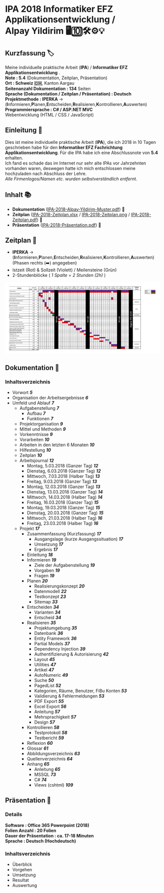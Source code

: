 # IPA 2018 Informatiker EFZ Applikationsentwicklung / <br />Alpay Yildirim 🖥🔟🛠⚙️💡

## Kurzfassung 🏷
Meine individuelle praktische Arbeit (**IPA**) / **Informatiker EFZ Applikationsentwicklung** . <br />
**Note : 5.4** (Dokumentation, Zeitplan, Präsentation) <br />
**Ort : Schweiz 🇨🇭**, Kanton Aargau <br />
**Seitenanzahl Dokumentation : 134** Seiten <br />
**Sprache (Dokumentation / Zeitplan / Präsentation) : Deutsch** <br />
**Projektmethode : IPERKA** -> (**I**nformieren,**P**lanen,**E**ntscheiden,**R**ealisieren,**K**ontrollieren,**A**uswerten) <br />
**Programmiersprache : C# / ASP.NET MVC** <br />
Webentwicklung (HTML / CSS / JavaScript) <br />

## Einleitung 📕

Dies ist meine individuelle praktische Arbeit (**IPA**), die ich 2018 in 10 Tagen geschrieben habe für den **Informatiker EFZ Fachrichtung Applikationsentwicklung**. Für die IPA habe ich eine Abschlussnote von **5.4** erhalten.<br /> Ich fand es schade das im Internet nur sehr alte IPAs vor Jahrzehnten vorhanden waren, deswegen hatte ich mich entschlossen meine hochzuladen nach Abschluss der Lehre.<br /> *Alle Firmenlogos/Namen etc. wurden selbstverständlich entfernt.*

## Inhalt 📚

- **Dokumentation** ([IPA-2018-Alpay-Yildirim-Muster.pdf](IPA-2018-Alpay-Yildirim-Muster.pdf)) 📘
- **Zeitplan** ([IPA-2018-Zeitplan.xlsx](IPA-2018-Zeitplan.xlsx) / [IPA-2018-Zeitplan.png](IPA-2018-Zeitplan.png) / [IPA-2018-Zeitplan.pdf](IPA-2018-Zeitplan.pdf)) 📗
- **Präsentation** ([IPA-2018-Präsentation.pdf](IPA-2018-Präsentation.pdf)) 📙

## Zeitplan 📗

- **IPERKA** -> (**I**nformieren,**P**lanen,**E**ntscheiden,**R**ealisieren,**K**ontrollieren,**A**uswerten) (Phasen rechts (➡️) angegeben)
- Istzeit (Rot) & Sollzeit (Violett) / Meilensteine (Grün)
-  2-Stundenblöcke ( *1 Spalte = 2 Stunden (2h)* )

![IPA Zeitplan IPERKA / Date : 2018 / Autor : Alpay Yildirim (Informieren,Planen,Entscheiden,Realisieren,Kontrollieren,Auswerten)](IPA-2018-Zeitplan.png)

## Dokumentation 📘

### Inhaltsverzeichnis
- Vorwort ***5***
- Organisation der Arbeitsergebnisse ***6***
- Umfeld und Ablauf ***7***
  - Aufgabenstellung ***7***
    - Aufbau ***7***
    - Funktionen ***7***
  - Projektorganisation ***9***
  - Mittel und Methoden ***9***
  - Vorkenntnisse  ***9***
  - Vorarbeiten  ***10***
  - Arbeiten in den letzten 6 Monaten  ***10***
  - Hilfestellung  ***10***
  - Zeitplan  ***10***
  - Arbeitsjournal  ***12***
    - Montag, 5.03.2018 (Ganzer Tag) ***12***
    - Dienstag, 6.03.2018 (Ganzer Tag)  ***12***
    - Mittwoch, 7.03.2018 (Halber Tag)  ***13***
    - Freitag, 9.03.2018 (Ganzer Tag)  ***13***
    - Montag, 12.03.2018 (Ganzer Tag) ***13***
    - Dienstag, 13.03.2018 (Ganzer Tag)  ***14***
    - Mittwoch, 14.03.2018 (Halber Tag)  ***14***
    - Freitag, 16.03.2018 (Ganzer Tag)  ***15***
    - Montag, 19.03.2018 (Ganzer Tag) ***15***
    - Dienstag, 20.03.2018 (Ganzer Tag)  ***15***
    - Mittwoch, 21.03.2018 (Halber Tag)  ***16***
    - Freitag, 23.03.2018 (Halber Tag)  ***16***
  - Projekt  ***17***
    - Zusammenfassung (Kurzfassung)  ***17***
      - Ausgangslage (kurze Ausgangssituation)  ***17***
      - Umsetzung  ***17***
      - Ergebnis  ***17***
    - Einleitung  ***18***
    - Informieren  ***19***
      - Ziele der Aufgabenstellung  ***19***
      - Vorgaben  ***19***
      - Fragen  ***19***
    - Planen  ***20***
      - Realisierungskonzept  ***20***
      - Datenmodell  ***22***
      - Testkonzept  ***23***
      - Sitemap  ***33***
    - Entscheiden  ***34***
      - Varianten  ***34***
      - Entscheid  ***34***
    - Realisieren  ***35***
      - Projektumgebung  ***35***
      - Datenbank  ***36***
      - Entity Framework  ***36***
      - Partial Models  ***37***
      - Dependency Injection  ***39***
      - Authentifizierung & Autorisierung  ***42***
      - Layout  ***45***
      - Utilities  ***47***
      - Artikel  ***47***
      - AutoNumeric  ***49***
      - Suche  ***50***
      - PagedList  ***52***
      - Kategorien, Räume, Benutzer, FiBu Konten  ***53***
      - Validierung & Fehlermeldungen  ***53***
      - PDF Export  ***55***
      - Excel Export  ***56***
      - Anleitung  ***57***
      - Mehrsprachigkeit  ***57***
      - Design  ***57***
     - Kontrollieren  ***58***
       - Testprotokoll  ***58***
       - Testbericht ***59***
     - Reflexion  ***60***
     - Glossar  ***61***
     - Abbildungsverzeichnis  ***63***
     - Quellenverzeichnis  ***64***
     - Anhang ***65***
       - Anleitung  ***65***
       - MSSQL  ***73***
       - C#  ***74***
       - Views (cshtml)  ***109***


## Präsentation 📙

### Details

**Software : Office 365 Powerpoint (2018)**<br />
**Folien Anzahl : 20 Folien**<br />
**Dauer der Präsentation : ca. 17-18 Minuten**<br />
**Sprache : Deutsch (Hochdeutsch)**

### Inhaltsverzeichnis

- Überblick
- Vorgehen
- Umsetzung
- Resultat
- Auswertung
